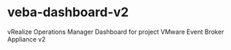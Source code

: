 # veba-dashboard-v2
vRealize Operations Manager Dashboard for project VMware Event Broker Appliance v2

